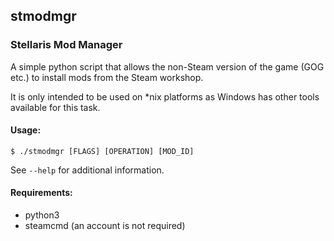 ## stmodmgr
### Stellaris Mod Manager
A simple python script that allows the non-Steam version of the game (GOG etc.) to install mods from the Steam workshop.

It is only intended to be used on *nix platforms as Windows has other tools available for this task.

#### Usage:
```
$ ./stmodmgr [FLAGS] [OPERATION] [MOD_ID]
```
See `--help` for additional information.

#### Requirements:
- python3
- steamcmd (an account is not required)